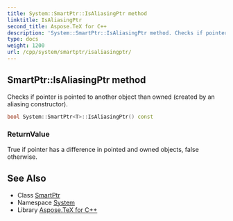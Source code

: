 ```yaml
---
title: System::SmartPtr::IsAliasingPtr method
linktitle: IsAliasingPtr
second_title: Aspose.TeX for C++
description: 'System::SmartPtr::IsAliasingPtr method. Checks if pointer is pointed to another object than owned (created by an aliasing constructor) in C++.'
type: docs
weight: 1200
url: /cpp/system/smartptr/isaliasingptr/
---
```

## SmartPtr::IsAliasingPtr method


Checks if pointer is pointed to another object than owned (created by an aliasing constructor).

```cpp
bool System::SmartPtr<T>::IsAliasingPtr() const
```


### ReturnValue

True if pointer has a difference in pointed and owned objects, false otherwise.

## See Also

* Class [SmartPtr](../)
* Namespace [System](../../)
* Library [Aspose.TeX for C++](../../../)
